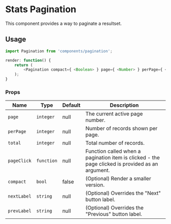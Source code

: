 Stats Pagination
===

This component provides a way to paginate a resultset.

## Usage

```js
import Pagination from 'components/pagination';

render: function() {
	return (
		<Pagination compact={ <Boolean> } page={ <Number> } perPage={ <Number> } total={ <Number> } pageClick={ <Function> } />;
	);
}
```

### Props

Name | Type | Default | Description
---- | ---- | ---- | ----
`page` | `integer` | null | The current active page number.
`perPage` | `integer` | null | Number of records shown per page.
`total` | `integer` | null | Total number of records.
`pageClick` | `function` | null | Function called when a pagination item is clicked - the page clicked is provided as an argument.
`compact` | `bool` | false | (Optional) Render a smaller version.
`nextLabel` | `string` | null | (Optional) Overrides the "Next" button label.
`prevLabel` | `string` | null | (Optional) Overrides the "Previous" button label.
